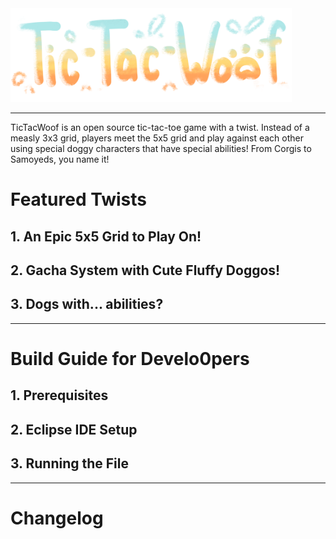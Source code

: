 
<div align = center>

</div>
<img src="https://github.com/intll/tictacwoof/blob/main/src/assets/Logo.png" height= 150px>
<hr>
TicTacWoof is an open source tic-tac-toe game with a twist. Instead of a measly 3x3 grid, players meet the 5x5 grid and play against each other using special doggy characters that have special abilities! From Corgis to Samoyeds, you name it!

<h1> Featured Twists </h1>
<h2> 1. An Epic 5x5 Grid to Play On! </h2>
<h2> 2. Gacha System with Cute Fluffy Doggos! </h2>
<h2> 3. Dogs with... abilities? </h2>

<hr>
<h1> Build Guide for Develo0pers </h1>
<h2> 1. Prerequisites </h2>
<h2> 2. Eclipse IDE Setup </h2>
<h2> 3. Running the File </h2>


<hr>
<h1> Changelog </h1>













